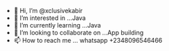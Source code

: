 - 👋 Hi, I’m @xclusivekabir
- 👀 I’m interested in ...Java
- 🌱 I’m currently learning ...Java
- 💞️ I’m looking to collaborate on ...App building
- 📫 How to reach me ... whatsapp +2348096546466

<!---
xclusivekabir/xclusivekabir is a ✨ special ✨ repository because its `README.md` (this file) appears on your GitHub profile.
You can click the Preview link to take a look at your changes.
--->
